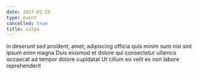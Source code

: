 ```yaml
---
date: 2017-05-25
type: event
cancelled: true
title: culpa
---
```

in deserunt sed proident, amet, adipiscing officia quis minim sunt nisi sint ipsum enim magna Duis eiusmod et dolore qui consectetur ullamco occaecat ad tempor dolore cupidatat Ut cillum eu velit ex non labore reprehenderit